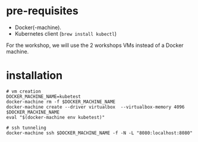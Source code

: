 # pre-requisites
* Docker(-machine).
* Kubernetes client (`brew install kubectl`)

For the workshop, we will use the 2 workshops VMs instead of a Docker machine.

# installation

```
# vm creation
DOCKER_MACHINE_NAME=kubetest
docker-machine rm -f $DOCKER_MACHINE_NAME
docker-machine create --driver virtualbox  --virtualbox-memory 4096 $DOCKER_MACHINE_NAME
eval "$(docker-machine env kubetest)"

# ssh tunneling
docker-machine ssh $DOCKER_MACHINE_NAME -f -N -L "8080:localhost:8080"
```
